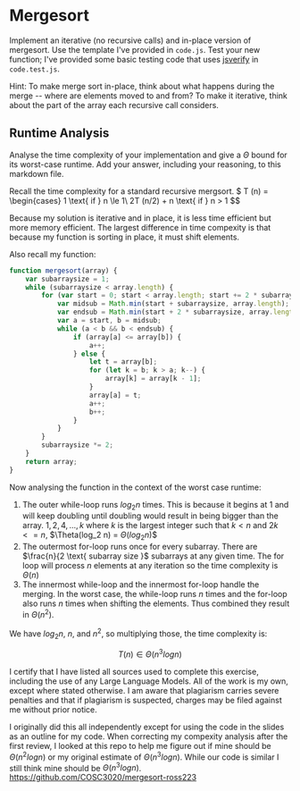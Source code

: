 # Mergesort

Implement an iterative (no recursive calls) and in-place version of mergesort.
Use the template I've provided in `code.js`. Test your new function; I've
provided some basic testing code that uses
[jsverify](https://jsverify.github.io/) in `code.test.js`.

Hint: To make merge sort in-place, think about what happens during the merge --
where are elements moved to and from? To make it iterative, think about the
part of the array each recursive call considers.

## Runtime Analysis

Analyse the time complexity of your implementation and give a $\Theta$ bound for
its worst-case runtime. Add your answer, including your reasoning, to this
markdown file.

Recall the time complexity for a standard recursive mergsort. 
$
T (n) =
\begin{cases}
1 \text{ if } n \le 1\\
2T (n/2) + n \text{ if } n > 1
$$

Because my solution is iterative and in place, it is less time efficient but more memory efficient. The largest difference in time compexity is that because my function is sorting in place, it must shift elements. 


Also recall my function:
```js
function mergesort(array) {
    var subarraysize = 1;
    while (subarraysize < array.length) {
        for (var start = 0; start < array.length; start += 2 * subarraysize) {
            var midsub = Math.min(start + subarraysize, array.length);
            var endsub = Math.min(start + 2 * subarraysize, array.length);
            var a = start, b = midsub;
            while (a < b && b < endsub) {
                if (array[a] <= array[b]) {
                    a++;
                } else {
                    let t = array[b];
                    for (let k = b; k > a; k--) {
                        array[k] = array[k - 1];
                    }
                    array[a] = t;
                    a++;
                    b++;
                }
            }
        }
        subarraysize *= 2;
    }
    return array;
}
```

Now analysing the function in the context of the worst case runtime:

1. The outer while-loop runs $log_2 n$ times. This is because it begins at $1$ and will keep doubling until doubling would result in being bigger than the array. $1,2,4,...,k$ where $k$ is the largest integer such that $k < n$ and $2k <= n$, $\Theta(log_2 n) = $\Theta(log_2 n)$$
2. The outermost for-loop runs once for every subarray. There are $\frac{n}{2 \text{ subarray size }$ subarrays at any given time. The for loop will process $n$ elements at any iteration so the time complexity is $\Theta(n)$
3. The innermost while-loop and the innermost for-loop handle the merging. In the worst case, the while-loop runs $n$ times and the for-loop also runs $n$ times when shifting the elements. Thus combined they result in $\Theta(n^2)$.

We have $log_2 n$, $n$, and $n^2$, so multiplying those, the time complexity is:

$$
T(n) \in \Theta(n^3 log n)
$$

I certify that I have listed all sources used to complete this exercise, including the use of any Large Language Models. All of the work is my own, except where stated otherwise. I am aware that plagiarism carries severe penalties and that if plagiarism is suspected, charges may be filed against me without prior notice.

I originally did this all independently except for using the code in the slides as an outline for my code. When correcting my compexity analysis after the first review, I looked at this repo to help me figure out if mine should be $\Theta (n^2 log n)$ or my original estimate of $\Theta (n^3 log n)$. While our code is similar I still think mine should be $\Theta (n^3 log n)$. 
https://github.com/COSC3020/mergesort-ross223
